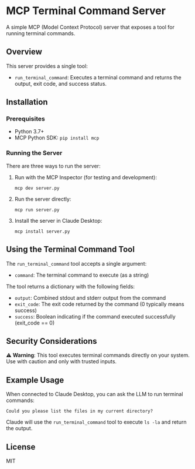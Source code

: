 # MCP Terminal Command Server

A simple MCP (Model Context Protocol) server that exposes a tool for running terminal commands.

## Overview

This server provides a single tool:

- `run_terminal_command`: Executes a terminal command and returns the output, exit code, and success status.

## Installation

### Prerequisites

- Python 3.7+
- MCP Python SDK: `pip install mcp`

### Running the Server

There are three ways to run the server:

1. Run with the MCP Inspector (for testing and development):
   ```
   mcp dev server.py
   ```

2. Run the server directly:
   ```
   mcp run server.py
   ```

3. Install the server in Claude Desktop:
   ```
   mcp install server.py
   ```

## Using the Terminal Command Tool

The `run_terminal_command` tool accepts a single argument:

- `command`: The terminal command to execute (as a string)

The tool returns a dictionary with the following fields:

- `output`: Combined stdout and stderr output from the command
- `exit_code`: The exit code returned by the command (0 typically means success)
- `success`: Boolean indicating if the command executed successfully (exit_code == 0)

## Security Considerations

⚠️ **Warning**: This tool executes terminal commands directly on your system. Use with caution and only with trusted inputs.

## Example Usage

When connected to Claude Desktop, you can ask the LLM to run terminal commands:

```
Could you please list the files in my current directory?
```

Claude will use the `run_terminal_command` tool to execute `ls -la` and return the output.

## License

MIT

